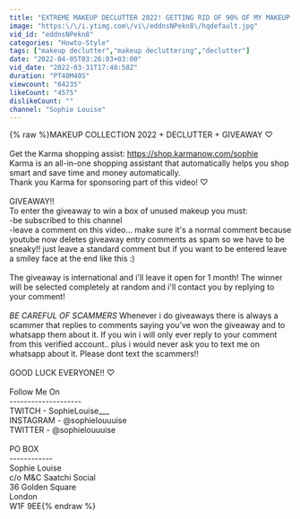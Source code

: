 ```yaml
---
title: "EXTREME MAKEUP DECLUTTER 2022! GETTING RID OF 90% OF MY MAKEUP... *GIVEAWAY*"
image: "https:\/\/i.ytimg.com\/vi\/eddnsNPekn8\/hqdefault.jpg"
vid_id: "eddnsNPekn8"
categories: "Howto-Style"
tags: ["makeup declutter","makeup decluttering","declutter"]
date: "2022-04-05T03:26:03+03:00"
vid_date: "2022-03-31T17:40:58Z"
duration: "PT40M40S"
viewcount: "64235"
likeCount: "4575"
dislikeCount: ""
channel: "Sophie Louise"
---
```

{% raw %}MAKEUP COLLECTION 2022 + DECLUTTER + GIVEAWAY ♡<br /><br />Get the Karma shopping assist: <a rel="nofollow" target="blank" href="https://shop.karmanow.com/sophie">https://shop.karmanow.com/sophie</a><br />Karma is an all-in-one shopping assistant that automatically helps you shop smart and save time and money automatically. <br />Thank you Karma for sponsoring part of this video! ♡<br /><br />GIVEAWAY!!<br />To enter the giveaway to win a box of unused makeup you must:<br />-be subscribed to this channel<br />-leave a comment on this video... make sure it's a normal comment because youtube now deletes giveaway entry comments as spam so we have to be sneaky!! just leave a standard comment but if you want to be entered leave a smiley face at the end like this :) <br /><br />The giveaway is international and i'll leave it open for 1 month! The winner will be selected completely at random and i'll contact you by replying to your comment! <br /><br />*BE CAREFUL OF SCAMMERS* Whenever i do giveaways there is always a scammer that replies to comments saying you’ve won the giveaway and to whatsapp them about it. If you win i will only ever reply to your comment from this verified account.. plus i would never ask you to text me on whatsapp about it. Please dont text the scammers!!<br /><br />GOOD LUCK EVERYONE!! ♡<br /><br />Follow Me On<br />--------------------<br />TWITCH - SophieLouise___<br />INSTAGRAM - @sophielouuuise<br />TWITTER - @sophielouuuise<br /><br />PO BOX<br />------------<br />Sophie Louise<br />c/o M&amp;C Saatchi Social <br />36 Golden Square <br />London <br />W1F 9EE{% endraw %}
